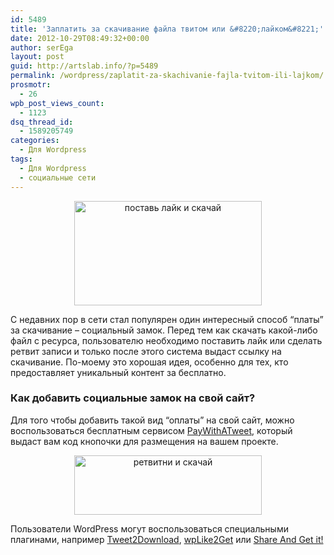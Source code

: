 ```yaml
---
id: 5489
title: 'Заплатить за скачивание файла твитом или &#8220;лайком&#8221;'
date: 2012-10-29T08:49:32+00:00
author: serEga
layout: post
guid: http://artslab.info/?p=5489
permalink: /wordpress/zaplatit-za-skachivanie-fajla-tvitom-ili-lajkom/
prosmotr:
  - 26
wpb_post_views_count:
  - 1123
dsq_thread_id:
  - 1589205749
categories:
  - Для Wordpress
tags:
  - Для Wordpress
  - социальные сети
---
```

<center>
  <a href="http://img.artslab.info/share_and_get.png"><img src="http://img.artslab.info/share_and_get-300x167.png" alt="поставь лайк и скачай" title="share_and_get" width="300" height="167" class="aligncenter size-medium wp-image-5599" srcset="http://img.artslab.info/share_and_get-300x167.png 300w, http://img.artslab.info/share_and_get.png 530w" sizes="(max-width: 300px) 100vw, 300px" /></a>
</center>

С недавних пор в сети стал популярен один интересный способ &#8220;платы&#8221; за скачивание &#8211; социальный замок. Перед тем как скачать какой-либо файл с ресурса, пользователю необходимо поставить лайк или сделать ретвит записи и только после этого система выдаст ссылку на скачивание. По-моему это хорошая идея, особенно для тех, кто предоставляет уникальный контент за бесплатно. 

### Как добавить социальные замок на свой сайт?

Для того чтобы добавить такой вид &#8220;оплаты&#8221; на свой сайт, можно воспользоваться бесплатным сервисом [PayWithATweet](http://www.paywithatweet.com/), который выдаст вам код кнопочки для размещения на вашем проекте.

<center>
  <a href="http://img.artslab.info/liketoget_wp_plugin.png"><img src="http://img.artslab.info/liketoget_wp_plugin-300x95.png" alt="ретвитни и скачай" title="liketoget_wp_plugin" width="300" height="95" class="aligncenter size-medium wp-image-5600" srcset="http://img.artslab.info/liketoget_wp_plugin-300x95.png 300w, http://img.artslab.info/liketoget_wp_plugin.png 768w" sizes="(max-width: 300px) 100vw, 300px" /></a>
</center>

Пользователи WordPress могут воспользоваться специальными плагинами, например [Tweet2Download](http://wordpress.org/extend/plugins/tweet2download/), [wpLike2Get](http://wordpress.org/extend/plugins/wplike2get/) или [Share And Get it!](http://wordpress.org/extend/plugins/share-and-get-it/)